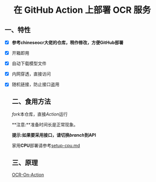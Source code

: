 <h1 align="center">在 GitHub Action 上部署 OCR 服务</h1>

## 一、特性

- [x] **参考chineseocr大佬的仓库，稍作修改，方便GitHub部署**

- [x] 开箱即用

- [x] 自动下载模型文件

- [x] 内网穿透，直接访问

- [x] 随机链接，防止接口盗用

  ## 二、食用方法

  *fork*本仓库，直接*Action*运行

  **注意:**准备时间长是正常现象。

  **提示:**如果要采用接口，请切换*branch*到**API**

  家用**CPU**部署请参考[setup-cpu.md](./setup-cpu.md)

  ## 三、原理
  [OCR-On-Action](https://raw.githubusercontent.com/LemonFan-maker/OCR-On-Action/master/assets/OCR-On-Action.svg)

  

  
